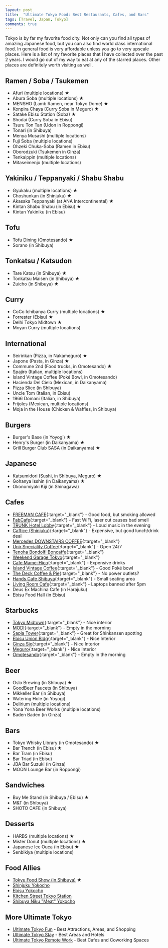 ```yaml
---
layout: post
title:  "Ultimate Tokyo Food: Best Restaurants, Cafes, and Bars"
tags: [Travel, Japan, Tokyo]
comments: true
---
```


Tokyo is by far my favorite food city. Not only can you find all types of amazing Japanese food, but you can also find world class international food. In general food is very affordable unless you go to very upscale places. Here is a list of my favorite places that I have collected over the past 2 years. I would go out of my way to eat at any of the starred places. Other places are definitely worth visiting as well.

## Ramen / Soba / Tsukemen
- Afuri (multiple locations) ★
- Abura Soba (multiple locations) ★
- MENSHO (Lamb Ramen, near Tokyo Dome) ★
- Konpira Chaya (Curry Soba in Meguro) ★
- Satake Ebisu Station (Soba) ★
- Shodai (Curry Soba in Ebisu)
- Tsuru Ton Tan (Udon in Roppongi)
- Tonari (in Shibuya)
- Menya Musashi (multiple locations)
- Fuji Soba (multiple locations)
- Ohzeki Chuka-Soba (Ramen in Ebisu)
- Oborodzuki (Tsukemen in Ginza)
- Tenkaippin (multiple locations)
- Mitaseimenjo (multiple locations)

## Yakiniku / Teppanyaki / Shabu Shabu
- Gyukaku (multiple locations) ★
- Choshunkan (in Shinjuku) ★
- Akasaka Teppanyaki (at ANA Intercontinental) ★
- Kintan Shabu Shabu (in Ebisu) ★
- Kintan Yakiniku (in Ebisu)

## Tofu
- Tofu Dining (Omotesando) ★
- Sorano (in Shibuya)

## Tonkatsu / Katsudon
- Tare Katsu (in Shibuya) ★
- Tonkatsu Maisen (in Shibuya) ★
- Zuicho (in Shibuya) ★

## Curry
- CoCo Ichibanya Curry (multiple locations) ★
- Forrester (Ebisu) ★
- Delhi Tokyo Midtown ★
- Moyan Curry (multiple locations)

## International
- Seirinkan (Pizza, in Nakameguro) ★
- Japone (Pasta, in Ginza) ★
- Commune 2nd (Food trucks, in Omotesando) ★
- Spajiro (Italian, multiple locations)
- Island Vintage Coffee (Poké Bowl, in Omotesando)
- Hacienda Del Cielo (Mexican, in Daikanyama)
- Pizza Slice (in Shibuya)
- Uncle Tom (Italian, in Ebisu)
- 1966 Domani (Italian, in Shibuya)
- Frijoles (Mexican, multiple locations)
- Moja in the House (Chicken & Waffles, in Shibuya)

## Burgers
- Burger's Base (in Yoyogi) ★
- Henry's Burger (in Daikanyama) ★
- Grill Burger Club SASA (in Daikanyama) ★

## Japanese
- Katsumidori (Sushi, in Shibuya, Meguro) ★
- Gohanya Isshin (in Daikanyama) ★
- Okonomiyaki Kiji (in Shinagawa)

## Cafes
- [FREEMAN CAFE](https://goo.gl/maps/75GtfBMt1Bk){:target="_blank"} - Good food, but smoking allowed
- [FabCafe](https://goo.gl/maps/RHVJ8Dn6s7r){:target="_blank"} - Fast WiFi, laser cut causes bad smell
- [TRUNK Hotel Lobby](https://goo.gl/maps/z9dyAM99WQ22){:target="_blank"} - Loud music in the evening
- [Caffice (Shinjuku)](https://goo.gl/maps/3kC9ri184K12){:target="_blank"} - Expensive, but good lunch/drink deal
- [Mercedes DOWNSTAIRS COFFEE](https://goo.gl/maps/MxqMumUdoes){:target="_blank"}
- [Unir Speciality Coffee](https://goo.gl/maps/5kJTgL23Ny52){:target="_blank"} - Open 24/7
- [Tenoha Bondolfi Boncaffe](https://goo.gl/maps/xMcHvct9beo){:target="_blank"}
- [Weekend Garage Tokyo](https://goo.gl/maps/tkXeGw88dQx){:target="_blank"}
- [Cafe Mame-Hico](https://goo.gl/maps/tejFma6Ru8A2){:target="_blank"} - Expensive drinks
- [Island Vintage Coffee](https://goo.gl/maps/KJR3SLcQWSy){:target="_blank"} - Good Poké bowl
- [The Deck Coffee & Pie](https://goo.gl/maps/s1zB6PLmLWt){:target="_blank"} - No power outlets?
- [Hands Cafe Shibuya](https://goo.gl/maps/AfeBhiTDG9K2){:target="_blank"} - Small seating area
- [Living Room Cafe](https://goo.gl/maps/M9k4RXXdTLk){:target="_blank"} - Laptops banned after 5pm
- Deus Ex Machina Cafe (in Harajuku)
- Ebisu Food Hall (in Ebisu)

## Starbucks
- [Tokyo Midtown](https://goo.gl/maps/fvK3FPHRXLR2){:target="_blank"} - Nice interior
- [MODI](https://goo.gl/maps/ydZUR2B7LQC2){:target="_blank"} - Empty in the morning
- [Sapia Tower](https://goo.gl/maps/PmhTRkhi7gw){:target="_blank"} - Great for Shinkansen spotting
- [Ebisu Union Bldg](https://goo.gl/maps/wfuDLdivBPA2){:target="_blank"} - Nice Interior
- [Ginza Six](https://goo.gl/maps/UsqQnU2y7172){:target="_blank"} - Nice Interior
- [Meguro](https://goo.gl/maps/LjaJRRvwL6T2){:target="_blank"} - Nice Interior
- [Omotesando](https://goo.gl/maps/54hqsKQHFXJ2){:target="_blank"} - Empty in the morning

## Beer
- Oslo Brewing (in Shibuya) ★
- GoodBeer Faucets (in Shibuya)
- Mikkeller Bar (in Shibuya)
- Watering Hole (in Yoyogi)
- Delirium (multiple locations)
- Yona Yona Beer Works (multiple locations)
- Baden Baden (in Ginza)

## Bars
- Tokyo Whisky Library (in Omotesando) ★
- Bar Trench (in Ebisu) ★
- Bar Tram (in Ebisu)
- Bar Triad (in Ebisu)
- JBA Bar Suzuki (in Ginza)
- MOON Lounge Bar (in Roppongi)

## Sandwiches
- Buy Me Stand (in Shibuya / Ebisu) ★
- M&T (in Shibuya)
- SHOTO CAFE (in Shibuya)

## Desserts
- HARBS (multiple locations) ★
- Mister Donut (multiple locations) ★
- Japanese Ice Ouca (in Ebisu) ★
- Senbikiya (multiple locations)

## Food Allies
- [Tokyu Food Show (in Shibuya)](https://goo.gl/maps/BqXThvPneTG2) ★
- [Shinjuku Yokocho](https://goo.gl/maps/wxH9Yt1Kce62)
- [Ebisu Yokocho](https://goo.gl/maps/VGLyrYxjM1L2)
- [Kitchen Street Tokyo Station](https://goo.gl/maps/mx8bd4pTKhw)
- [Shibuya Niku "Meat" Yokocho](https://goo.gl/maps/L336aArQp8R2)


## More Ultimate Tokyo
* [Ultimate Tokyo Fun](/2018/10/29/ultimate-tokyo-fun/) - Best Attractions, Areas, and Shopping
* [Ultimate Tokyo Stay](/2018/10/28/ultimate-tokyo-stay/) - Best Areas and Hotels
* [Ultimate Tokyo Remote Work](/2018/10/31/ultimate-tokyo-remote-work/) - Best Cafes and Coworking Spaces
